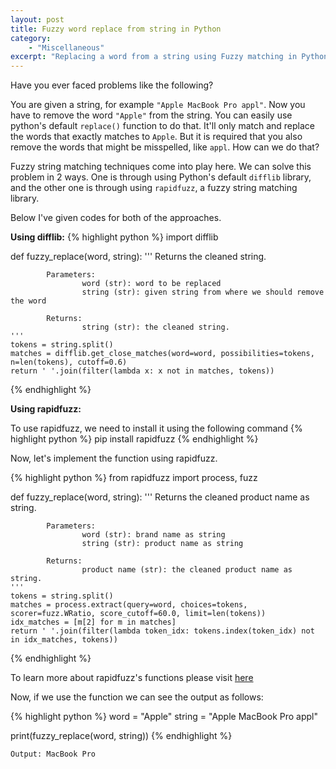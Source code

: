```yaml
---
layout: post
title: Fuzzy word replace from string in Python
category: 
    - "Miscellaneous"
excerpt: "Replacing a word from a string using Fuzzy matching in Python"
---
```


Have you ever faced problems like the following?

You are given a string, for example `"Apple MacBook Pro appl"`. Now you have to remove the word `"Apple"` from the string.
You can easily use python's default `replace()` function to do that. It'll only match and replace the words that exactly matches to `Apple`. But it is required that you also remove the words that might be misspelled, like `appl`. How can we do that?

Fuzzy string matching techniques come into play here. We can solve this problem in 2 ways. One is through using Python's default `difflib` library, and the other one is through using `rapidfuzz`, a fuzzy string matching library.

Below I've given codes for both of the approaches.

**Using difflib:**
{% highlight python %}
import difflib

def fuzzy_replace(word, string):
    '''
    Returns the cleaned string.

            Parameters:
                    word (str): word to be replaced
                    string (str): given string from where we should remove the word

            Returns:
                    string (str): the cleaned string.
    '''
    tokens = string.split()
    matches = difflib.get_close_matches(word=word, possibilities=tokens, n=len(tokens), cutoff=0.6)
    return ' '.join(filter(lambda x: x not in matches, tokens))
{% endhighlight %}

**Using rapidfuzz:**

To use rapidfuzz, we need to install it using the following command
{% highlight python %}
pip install rapidfuzz
{% endhighlight %}

Now, let's implement the function using rapidfuzz.

{% highlight python %}
from rapidfuzz import process, fuzz

def fuzzy_replace(word, string):
    '''
    Returns the cleaned product name as string.

            Parameters:
                    word (str): brand name as string
                    string (str): product name as string

            Returns:
                    product name (str): the cleaned product name as string.
    '''
    tokens = string.split()
    matches = process.extract(query=word, choices=tokens, scorer=fuzz.WRatio, score_cutoff=60.0, limit=len(tokens))
    idx_matches = [m[2] for m in matches]
    return ' '.join(filter(lambda token_idx: tokens.index(token_idx) not in idx_matches, tokens))
{% endhighlight %}

To learn more about rapidfuzz's functions please visit [here](https://maxbachmann.github.io/RapidFuzz/process.html) 

Now, if we use the function we can see the output as follows:

{% highlight python %}
word = "Apple"
string = "Apple MacBook Pro appl"

print(fuzzy_replace(word, string))
{% endhighlight %}

```
Output: MacBook Pro
```
